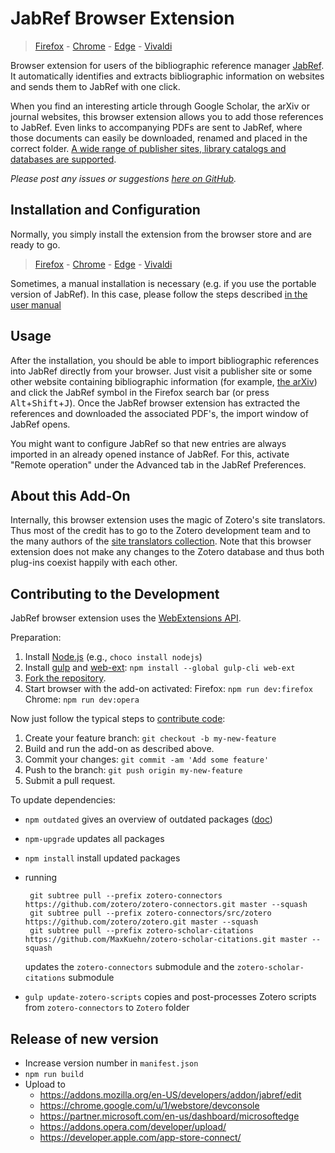 # JabRef Browser Extension
> [Firefox](https://addons.mozilla.org/en-US/firefox/addon/jabref/?src=external-github) -  [Chrome](https://chrome.google.com/webstore/detail/jabref-browser-extension/bifehkofibaamoeaopjglfkddgkijdlh) - [Edge](https://microsoftedge.microsoft.com/addons/detail/pgkajmkfgbehiomipedjhoddkejohfna) - [Vivaldi](https://chrome.google.com/webstore/detail/jabref-browser-extension/bifehkofibaamoeaopjglfkddgkijdlh)

Browser extension for users of the bibliographic reference manager [JabRef](https://www.jabref.org/).
It automatically identifies and extracts bibliographic information on websites and sends them to JabRef with one click.

When you find an interesting article through Google Scholar, the arXiv or journal websites, this browser extension allows you to add those references to JabRef.
Even links to accompanying PDFs are sent to JabRef, where those documents can easily be downloaded, renamed and placed in the correct folder. 
[A wide range of publisher sites, library catalogs and databases are supported](https://www.zotero.org/support/translators).

_Please post any issues or suggestions [here on GitHub](https://github.com/JabRef/JabRef-Browser-Extension/issues)._

## Installation and Configuration
Normally, you simply install the extension from the browser store and are ready to go.
> [Firefox](https://addons.mozilla.org/en-US/firefox/addon/jabref/?src=external-github) -  [Chrome](https://chrome.google.com/webstore/detail/jabref-browser-extension/bifehkofibaamoeaopjglfkddgkijdlh) - [Edge](https://microsoftedge.microsoft.com/addons/detail/pgkajmkfgbehiomipedjhoddkejohfna) - [Vivaldi](https://chrome.google.com/webstore/detail/jabref-browser-extension/bifehkofibaamoeaopjglfkddgkijdlh)

Sometimes, a manual installation is necessary (e.g. if you use the portable version of JabRef). In this case, please follow the steps described [in the user manual](https://docs.jabref.org/import-export/import/jabref-browser-extension)

## Usage
After the installation, you should be able to import bibliographic references into JabRef directly from your browser.
Just visit a publisher site or some other website containing bibliographic information (for example, [the arXiv](http://arxiv.org/list/gr-qc/pastweek?skip=0&show=5)) and click the JabRef symbol in the Firefox search bar (or press <kbd>Alt</kbd>+<kbd>Shift</kbd>+<kbd>J</kbd>).
Once the JabRef browser extension has extracted the references and downloaded the associated PDF's, the import window of JabRef opens.

You might want to configure JabRef so that new entries are always imported in an already opened instance of JabRef.
For this, activate "Remote operation" under the Advanced tab in the JabRef Preferences.


## About this Add-On

Internally, this browser extension uses the magic of Zotero's site translators.
Thus most of the credit has to go to the Zotero development team and to the many authors of the [site translators collection](https://github.com/zotero/translators).
Note that this browser extension does not make any changes to the Zotero database and thus both plug-ins coexist happily with each other.

## Contributing to the Development

JabRef browser extension uses the [WebExtensions API](https://developer.mozilla.org/en-US/Add-ons/WebExtensions).

Preparation:
1. Install [Node.js](https://nodejs.org) (e.g., `choco install nodejs`)
2. Install [gulp](https://gulpjs.com/) and [web-ext](https://developer.mozilla.org/en-US/Add-ons/WebExtensions/Getting_started_with_web-ext): `npm install --global gulp-cli web-ext`
3. [Fork the repository](https://help.github.com/articles/fork-a-repo/).
4. Start browser with the add-on activated: 
   Firefox: `npm run dev:firefox`
   Chrome: `npm run dev:opera`

Now just follow the typical steps to [contribute code](https://guides.github.com/activities/contributing-to-open-source/#contributing):
1. Create your feature branch: `git checkout -b my-new-feature`
3. Build and run the add-on as described above.
3. Commit your changes: `git commit -am 'Add some feature'`
4. Push to the branch: `git push origin my-new-feature`
5. Submit a pull request.

To update dependencies:

 - `npm outdated` gives an overview of outdated packages ([doc](https://docs.npmjs.com/cli/outdated))
 - `npm-upgrade` updates all packages 
 - `npm install` install updated packages
 - running
   ```
    git subtree pull --prefix zotero-connectors https://github.com/zotero/zotero-connectors.git master --squash
    git subtree pull --prefix zotero-connectors/src/zotero https://github.com/zotero/zotero.git master --squash
    git subtree pull --prefix zotero-scholar-citations https://github.com/MaxKuehn/zotero-scholar-citations.git master --squash
   ```
   updates the `zotero-connectors` submodule and the `zotero-scholar-citations` submodule  

 - `gulp update-zotero-scripts` copies and post-processes Zotero scripts from `zotero-connectors` to `Zotero` folder

## Release of new version
- Increase version number in `manifest.json`
- `npm run build`
- Upload to
  - https://addons.mozilla.org/en-US/developers/addon/jabref/edit
  - https://chrome.google.com/u/1/webstore/devconsole
  - https://partner.microsoft.com/en-us/dashboard/microsoftedge
  - https://addons.opera.com/developer/upload/
  - https://developer.apple.com/app-store-connect/
